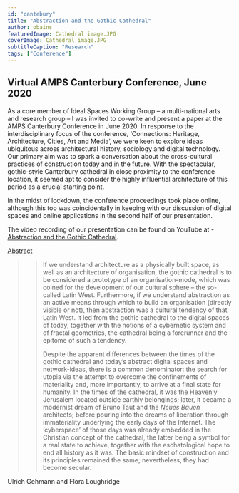 ```yaml
---
id: "cantebury"
title: "Abstraction and the Gothic Cathedral"
author: obains
featuredImage: Cathedral image.JPG
coverImage: Cathedral image.JPG
subtitleCaption: "Research"
tags: ["Conference"]
---
```



## Virtual AMPS Canterbury Conference, June 2020

As a core member of Ideal Spaces Working Group – a multi-national arts and research group – I was invited to co-write and present a paper at the AMPS Canterbury Conference in June 2020. In response to the interdisciplinary focus of the conference, ‘Connections: Heritage, Architecture, Cities, Art and Media’, we were keen to explore ideas ubiquitous across architectural history, sociology and digital technology. Our primary aim was to spark a conversation about the cross-cultural practices of construction today and in the future. With the spectacular, gothic-style Canterbury cathedral in close proximity to the conference location, it seemed apt to consider the highly influential architecture of this period as a crucial starting point. 

In the midst of lockdown, the conference proceedings took place online, although this too was coincidentally in keeping with our discussion of digital spaces and online applications in the second half of our presentation. 

The video recording of our presentation can be found on YouTube at - [Abstraction and the Gothic Cathedral](https://www.youtube.com/watch?v=_2Ar4kmmvm8).

<u>Abstract</u>

>> If we understand architecture as a physically built space, as well as an architecture of organisation, the gothic cathedral is to be considered a prototype of an organisation-mode, which was coined for the development of our cultural sphere – the so-called Latin West. Furthermore, if we understand abstraction as an active means through which to build an organisation (directly visible or not), then abstraction was a cultural tendency of that Latin West. It led from the gothic cathedral to the digital spaces of today, together with the notions of a cybernetic system and of fractal geometries, the cathedral being a forerunner and the epitome of such a tendency.
>>
>>Despite the apparent differences between the times of the gothic cathedral and today’s abstract digital spaces and network-ideas, there is a common denominator: the search for utopia via the attempt to overcome the confinements of materiality and, more importantly, to arrive at a final state for humanity. In the times of the cathedral, it was the Heavenly Jerusalem located outside earthly belongings; later, it became a modernist dream of Bruno Taut and the _Neues Bauen_ architects; before pouring into the dreams of liberation through immateriality underlying the early days of the Internet. The ‘cyberspace’ of those days was already embedded in the Christian concept of the cathedral, the latter being a symbol for a real state to achieve, together with the eschatological hope to end all history as it was. The basic mindset of construction and its principles remained the same; nevertheless, they had become secular.

Ulrich Gehmann and Flora Loughridge

